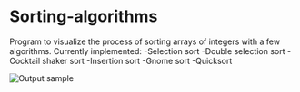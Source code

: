 # Sorting-algorithms
Program to visualize the process of sorting arrays of integers with a few algorithms. 
Currently implemented:
  -Selection sort
  -Double selection sort
  -Cocktail shaker sort
  -Insertion sort
  -Gnome sort
  -Quicksort

![Output sample](https://github.com/roopekj/Sorting-algorithms/raw/master/animation.gif)
